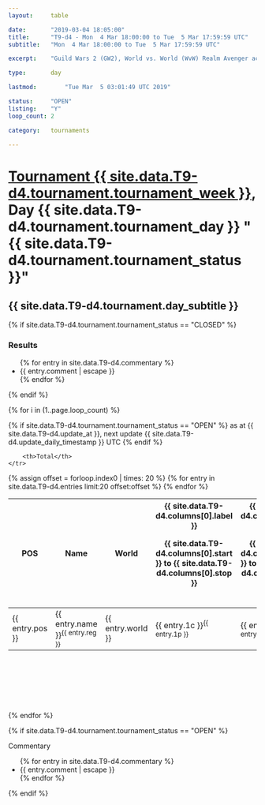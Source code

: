 ```yaml
---
layout: 	table

date: 		"2019-03-04 18:05:00"
title: 		"T9-d4 - Mon  4 Mar 18:00:00 to Tue  5 Mar 17:59:59 UTC"
subtitle: 	"Mon  4 Mar 18:00:00 to Tue  5 Mar 17:59:59 UTC"

excerpt:    "Guild Wars 2 (GW2), World vs. World (WvW) Realm Avenger achivement Tournament. \"Every Kill Counts\""

type:       day

lastmod: 		"Tue Mar  5 03:01:49 UTC 2019"

status:     "OPEN"
listing:    "Y"
loop_count: 2

category: 	tournaments

---
```

<div class="table_header">
    <h1><a href="{{ site.data.T9-d4.tournament.week_url }}">Tournament {{ site.data.T9-d4.tournament.tournament_week }}</a>, Day {{ site.data.T9-d4.tournament.tournament_day }} "{{ site.data.T9-d4.tournament.tournament_status }}"</h1>
    <h2>{{ site.data.T9-d4.tournament.day_subtitle }}</h2> 
</div>

{% if site.data.T9-d4.tournament.tournament_status == "CLOSED" %} 
<div class="commentary">
  <h3>Results</h3>
  <ul>
    {% for entry in site.data.T9-d4.commentary %}
    <li class="commentary_list">{{ entry.comment | escape }}</li>
    {% endfor %}
  </ul>
</div>
{% endif %}


{% for i in (1..page.loop_count) %}

{% if site.data.T9-d4.tournament.tournament_status == "OPEN" %} 
<span class="table_nextupdate">as at {{ site.data.T9-d4.update_at }}, next update {{ site.data.T9-d4.update_daily_timestamp }} UTC</span> 
{% endif %}

<table class="day_table">
  <colgroup>
    <col style="width:18px">
    <col style="width:55px">
    <col style="width:55px">
    <col style="width:12px">
    <col style="width:12px">
    <col style="width:12px">
    <col style="width:12px">
    <col style="width:12px">
    <col style="width:12px">
    <col style="width:12px">
    <col style="width:12px">
    <col style="width:12px">
    <col style="width:12px">
    <col style="width:12px">
    <col style="width:12px">
    <col style="width:12px">
    <col style="width:12px">
    <col style="width:12px">
    <col style="width:12px">
    <col style="width:12px">
    <col style="width:12px">
    <col style="width:12px">
    <col style="width:12px">
    <col style="width:12px">
    <col style="width:12px">
    <col style="width:12px">
    <col style="width:12px">
    <col style="width:18px">
  </colgroup>  
  <thead>
    <tr>
        <th>POS</th>
        <th class="AlignLeft">Name</th>
        <th class="AlignLeft">World</th>

<th><div class="label">{{ site.data.T9-d4.columns[0].label }}<p class="onhover">{{ site.data.T9-d4.columns[0].start }} to {{ site.data.T9-d4.columns[0].stop }}</p></div>​</th>
<th><div class="label">{{ site.data.T9-d4.columns[1].label }}<p class="onhover">{{ site.data.T9-d4.columns[1].start }} to {{ site.data.T9-d4.columns[1].stop }}</p></div>​</th>
<th><div class="label">{{ site.data.T9-d4.columns[2].label }}<p class="onhover">{{ site.data.T9-d4.columns[2].start }} to {{ site.data.T9-d4.columns[2].stop }}</p></div>​</th>
<th><div class="label">{{ site.data.T9-d4.columns[3].label }}<p class="onhover">{{ site.data.T9-d4.columns[3].start }} to {{ site.data.T9-d4.columns[3].stop }}</p></div>​</th>
<th><div class="label">{{ site.data.T9-d4.columns[4].label }}<p class="onhover">{{ site.data.T9-d4.columns[4].start }} to {{ site.data.T9-d4.columns[4].stop }}</p></div>​</th>
<th><div class="label">{{ site.data.T9-d4.columns[5].label }}<p class="onhover">{{ site.data.T9-d4.columns[5].start }} to {{ site.data.T9-d4.columns[5].stop }}</p></div>​</th>
<th><div class="label">{{ site.data.T9-d4.columns[6].label }}<p class="onhover">{{ site.data.T9-d4.columns[6].start }} to {{ site.data.T9-d4.columns[6].stop }}</p></div>​</th>
<th><div class="label">{{ site.data.T9-d4.columns[7].label }}<p class="onhover">{{ site.data.T9-d4.columns[7].start }} to {{ site.data.T9-d4.columns[7].stop }}</p></div>​</th>
<th><div class="label">{{ site.data.T9-d4.columns[8].label }}<p class="onhover">{{ site.data.T9-d4.columns[8].start }} to {{ site.data.T9-d4.columns[8].stop }}</p></div>​</th>
<th><div class="label">{{ site.data.T9-d4.columns[9].label }}<p class="onhover">{{ site.data.T9-d4.columns[9].start }} to {{ site.data.T9-d4.columns[9].stop }}</p></div>​</th>
<th><div class="label">{{ site.data.T9-d4.columns[10].label }}<p class="onhover">{{ site.data.T9-d4.columns[10].start }} to {{ site.data.T9-d4.columns[10].stop }}</p></div>​</th>

<th><div class="label">{{ site.data.T9-d4.columns[11].label }}<p class="onhover">{{ site.data.T9-d4.columns[11].start }} to {{ site.data.T9-d4.columns[11].stop }}</p></div>​</th>
<th><div class="label">{{ site.data.T9-d4.columns[12].label }}<p class="onhover">{{ site.data.T9-d4.columns[12].start }} to {{ site.data.T9-d4.columns[12].stop }}</p></div>​</th>
<th><div class="label">{{ site.data.T9-d4.columns[13].label }}<p class="onhover">{{ site.data.T9-d4.columns[13].start }} to {{ site.data.T9-d4.columns[13].stop }}</p></div>​</th>
<th><div class="label">{{ site.data.T9-d4.columns[14].label }}<p class="onhover">{{ site.data.T9-d4.columns[14].start }} to {{ site.data.T9-d4.columns[14].stop }}</p></div>​</th>
<th><div class="label">{{ site.data.T9-d4.columns[15].label }}<p class="onhover">{{ site.data.T9-d4.columns[15].start }} to {{ site.data.T9-d4.columns[15].stop }}</p></div>​</th>
<th><div class="label">{{ site.data.T9-d4.columns[16].label }}<p class="onhover">{{ site.data.T9-d4.columns[16].start }} to {{ site.data.T9-d4.columns[16].stop }}</p></div>​</th>
<th><div class="label">{{ site.data.T9-d4.columns[17].label }}<p class="onhover">{{ site.data.T9-d4.columns[17].start }} to {{ site.data.T9-d4.columns[17].stop }}</p></div>​</th>
<th><div class="label">{{ site.data.T9-d4.columns[18].label }}<p class="onhover">{{ site.data.T9-d4.columns[18].start }} to {{ site.data.T9-d4.columns[18].stop }}</p></div>​</th>
<th><div class="label">{{ site.data.T9-d4.columns[19].label }}<p class="onhover">{{ site.data.T9-d4.columns[19].start }} to {{ site.data.T9-d4.columns[19].stop }}</p></div>​</th>
<th><div class="label">{{ site.data.T9-d4.columns[20].label }}<p class="onhover">{{ site.data.T9-d4.columns[20].start }} to {{ site.data.T9-d4.columns[20].stop }}</p></div>​</th>

<th><div class="label">{{ site.data.T9-d4.columns[21].label }}<p class="onhover">{{ site.data.T9-d4.columns[21].start }} to {{ site.data.T9-d4.columns[21].stop }}</p></div>​</th>
<th><div class="label">{{ site.data.T9-d4.columns[22].label }}<p class="onhover">{{ site.data.T9-d4.columns[22].start }} to {{ site.data.T9-d4.columns[22].stop }}</p></div>​</th>
<th><div class="label">{{ site.data.T9-d4.columns[23].label }}<p class="onhover">{{ site.data.T9-d4.columns[23].start }} to {{ site.data.T9-d4.columns[23].stop }}</p></div>​</th>

        <th>Total</th>
    </tr>
  </thead>
  {% assign offset = forloop.index0 | times: 20 %}
<tbody>
{% for entry in site.data.T9-d4.entries limit:20 offset:offset %}
  <tr>
    <td class="pl{{ entry.pos }}">{{ entry.pos }}</td>
    <td class="AlignLeft">{{ entry.name }}<sup>{{ entry.reg }}</sup></td>
    <td class="AlignLeft">{{ entry.world }}</td>
    <td class="pl{{ entry.1p }}">{{ entry.1c }}<sup>{{ entry.1p }}</sup></td>
    <td class="pl{{ entry.2p }}">{{ entry.2c }}<sup>{{ entry.2p }}</sup></td>
    <td class="pl{{ entry.3p }}">{{ entry.3c }}<sup>{{ entry.3p }}</sup></td>
    <td class="pl{{ entry.4p }}">{{ entry.4c }}<sup>{{ entry.4p }}</sup></td>
    <td class="pl{{ entry.5p }}">{{ entry.5c }}<sup>{{ entry.5p }}</sup></td>
    <td class="pl{{ entry.6p }}">{{ entry.6c }}<sup>{{ entry.6p }}</sup></td>
    <td class="pl{{ entry.7p }}">{{ entry.7c }}<sup>{{ entry.7p }}</sup></td>
    <td class="pl{{ entry.8p }}">{{ entry.8c }}<sup>{{ entry.8p }}</sup></td>
    <td class="pl{{ entry.9p }}">{{ entry.9c }}<sup>{{ entry.9p }}</sup></td>
    <td class="pl{{ entry.10p }}">{{ entry.10c }}<sup>{{ entry.10p }}</sup></td>
    <td class="pl{{ entry.11p }}">{{ entry.11c }}<sup>{{ entry.11p }}</sup></td>
    <td class="pl{{ entry.12p }}">{{ entry.12c }}<sup>{{ entry.12p }}</sup></td>
    <td class="pl{{ entry.13p }}">{{ entry.13c }}<sup>{{ entry.13p }}</sup></td>
    <td class="pl{{ entry.14p }}">{{ entry.14c }}<sup>{{ entry.14p }}</sup></td>
    <td class="pl{{ entry.15p }}">{{ entry.15c }}<sup>{{ entry.15p }}</sup></td>
    <td class="pl{{ entry.16p }}">{{ entry.16c }}<sup>{{ entry.16p }}</sup></td>
    <td class="pl{{ entry.17p }}">{{ entry.17c }}<sup>{{ entry.17p }}</sup></td>
    <td class="pl{{ entry.18p }}">{{ entry.18c }}<sup>{{ entry.18p }}</sup></td>
    <td class="pl{{ entry.19p }}">{{ entry.19c }}<sup>{{ entry.19p }}</sup></td>
    <td class="pl{{ entry.20p }}">{{ entry.20c }}<sup>{{ entry.20p }}</sup></td>
    <td class="pl{{ entry.21p }}">{{ entry.21c }}<sup>{{ entry.21p }}</sup></td>
    <td class="pl{{ entry.22p }}">{{ entry.22c }}<sup>{{ entry.22p }}</sup></td>
    <td class="pl{{ entry.23p }}">{{ entry.23c }}<sup>{{ entry.23p }}</sup></td>
    <td class="pl{{ entry.24p }}">{{ entry.24c }}<sup>{{ entry.24p }}</sup></td>
    <td>{{ entry.total }}</td>
  </tr>
{% endfor %}  
</tbody>
</table>
<div class="leaderboard">
  <script async src="//pagead2.googlesyndication.com/pagead/js/adsbygoogle.js"></script>
  <!-- 728x90 -->
  <ins class="adsbygoogle"
       style="display:inline-block;width:728px;height:90px"
       data-ad-client="ca-pub-3274917281288240"
       data-ad-slot="3870538733"></ins>
  <script>
  (adsbygoogle = window.adsbygoogle || []).push({});
  </script>    
</div>
<br />
{% endfor %}

{% if site.data.T9-d4.tournament.tournament_status == "OPEN" %} 
<div class="commentary">
  <span class="commentary_title">Commentary</span>
  <ul>
    {% for entry in site.data.T9-d4.commentary %}
    <li class="commentary_list">{{ entry.comment | escape }}</li>
    {% endfor %}
  </ul>
</div>
{% endif %}


